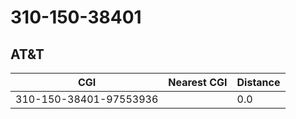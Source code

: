 # 310-150-38401
## AT&T


| CGI | Nearest CGI | Distance |
|-----|-------------|----------|
| 310-150-38401-97553936 |  | 0.0 |
